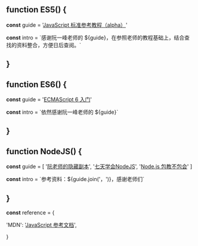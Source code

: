 ## function ES5() {

**const** guide = '[JavaScript 标准参考教程（alpha）](http://javascript.ruanyifeng.com/)'

**const** intro = \`感谢阮一峰老师的 ${guide}，在参照老师的教程基础上，结合查找的资料整合，方便日后查阅。\`

## }

## function ES6() {

**const** guide = '[ECMAScript 6 入门](http://es6.ruanyifeng.com/)'

**const** intro = \`依然感谢阮一峰老师的 ${guide}\`

## }

## function NodeJS() {

**const** guide = [
  '[阮老师的隐藏副本](http://javascript.ruanyifeng.com/nodejs/basic.html)',
  '[七天学会NodeJS](http://nqdeng.github.io/7-days-nodejs/)',
  '[Node.js 包教不包会](https://github.com/alsotang/node-lessons)'
]

**const** intro = \`参考资料：${guide.join('，')}，感谢老师们\`

## }

**const** reference = {

'MDN': '[JavaScript 参考文档](https://developer.mozilla.org/zh-CN/docs/Web/JavaScript/Reference/)',

}
